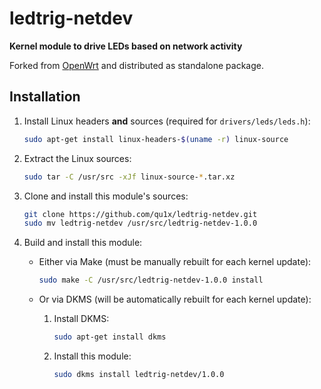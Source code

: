 # ledtrig-netdev

**Kernel module to drive LEDs based on network activity**

Forked from [OpenWrt][] and distributed as standalone package.

[OpenWrt]: https://github.com/openwrt/openwrt

## Installation

 1. Install Linux headers **and** sources (required for `drivers/leds/leds.h`):

    ```sh
    sudo apt-get install linux-headers-$(uname -r) linux-source
    ```

 2. Extract the Linux sources:

    ```sh
    sudo tar -C /usr/src -xJf linux-source-*.tar.xz
    ```

 3. Clone and install this module's sources:

    ```sh
    git clone https://github.com/qu1x/ledtrig-netdev.git
    sudo mv ledtrig-netdev /usr/src/ledtrig-netdev-1.0.0
    ```

 4. Build and install this module:

      - Either via Make (must be manually rebuilt for each kernel update):

        ```sh
        sudo make -C /usr/src/ledtrig-netdev-1.0.0 install
        ```

      - Or via DKMS (will be automatically rebuilt for each kernel update):

         1. Install DKMS:

            ```sh
            sudo apt-get install dkms
            ```

         2. Install this module:

            ```sh
            sudo dkms install ledtrig-netdev/1.0.0
            ```
